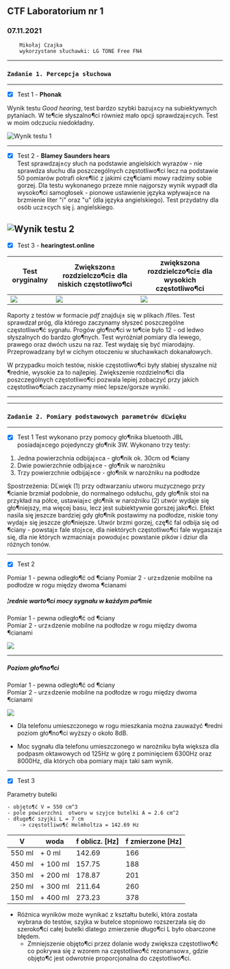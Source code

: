 ## CTF Laboratorium nr 1  
### 07.11.2021

```
    Mikołaj Czajka    
    wykorzystane słuchawki: LG TONE Free FN4
```
***
### `Zadanie 1. Percepcja słuchowa`
***
- [x] Test 1 - **Phonak**


Wynik testu *Good hearing*, test bardzo szybki bazuj±cy na subiektywnych pytaniach. 
W te¶cie słyszalno¶ci również mało  opcji sprawdzaj±cych. Test w moim odczuciu niedokładny.

![](./files/zadanie_1_test1_wynik.png "Wynik testu 1")

---

- [x] Test 2 - **Blamey Saunders hears**  
Test sprawdzaj±cy słuch na podstawie angielskich wyrazów - 
  nie sprawdza słuchu dla poszczególnych częstotliwo¶ci
  lecz na podstawie 50 pomiarów potrafi okre¶lić z jakimi czę¶ciami
  mowy radzimy sobie gorzej.
  Dla testu wykonanego przeze mnie najgorszy wynik wypadł dla wysoko¶ci samogłosek - 
  pionowe ustawienie języka wpływaj±ce na brzmienie liter "i" oraz "u" (dla języka angielskiego).
  Test przydatny dla osób ucz±cych się j. angielskiego. 

![](./files/zadanie_1_test2_wynik.png "Wynik testu 2")
---

- [x] Test 3 - **hearingtest.online**  

| Test oryginalny      |  Zwiększon± rozdzielczo¶ci± dla niskich częstotliwo¶ci     | zwiększona rozdzielczo¶ci± dla wysokich częstotliwo¶ci | 
| ------ | --------- | ---------------- |
| ![](./files/test3_test1_plot.png) | ![](./files/test3_test2_plot.png)  | ![](./files/test3_test3_plot.png)         | 


Raporty z testów w formacie *pdf* znajduj± się w plikach /files.
Test sprawdzał próg, dla którego zaczynamy słyszeć poszczególne częstotliwo¶ć sygnału.
Progów gło¶no¶ci w te¶cie było 12 - od ledwo słyszalnych do bardzo gło¶nych. 
Test wyróżniał pomiary dla lewego, prawego oraz dwóch uszu na raz. 
Test wydaję się być miarodajny. Przeprowadzany był w cichym otoczeniu w słuchawkach dokanałowych. 

W przypadku moich testów, niskie częstotliwo¶ci były słabiej słyszalne niż ¶rednie, wysokie za to najlepiej. 
Zwiększenie rozdzielno¶ci dla poszczególnych częstotliwo¶ci pozwala lepiej zobaczyć przy jakich częstotliwo¶ciach 
zaczynamy mieć lepsze/gorsze wyniki. 

---


***
### `Zadanie 2. Pomiary podstawowych parametrów dĽwięku`
***
- [x] Test 1
Test wykonano przy pomocy gło¶nika bluetooth JBL posiadaj±cego pojedynczy gło¶nik 3W.
  Wykonano trzy testy:
1. Jedna powierzchnia odbijaj±ca - gło¶nik ok. 30cm od ¶ciany    
2. Dwie powierzchnie odbijaj±ce - gło¶nik w narożniku 
3. Trzy powierzchnie odbijaj±ce - gło¶nik w narożniku na podłodze 

Spostrzeżenia:
DĽwięk (1) przy odtwarzaniu utworu muzycznego przy ¶cianie brzmiał podobnie, do normalnego odsłuchu, gdy gło¶nik stoi
na przykład na półce, ustawiaj±c gło¶nik w narożniku (2) utwór wydaje się gło¶niejszy, ma więcej basu, lecz jest subiektywnie
gorszej jako¶ci. Efekt nasila się jeszcze bardziej gdy gło¶nik postawimy na podłodze, niskie tony wydaj± się jeszcze gło¶niejsze.
Utwór brzmi gorzej, czę¶ć fal odbija się od ¶ciany - powstaj± fale stoj±ce, dla niektórych częstotliwo¶ci fale
wygaszaj± się, dla nie których wzmacniaj± powoduj±c powstanie  pików i dziur dla różnych tonów. 

--- 
- [x] Test 2

Pomiar 1 - pewna odległo¶ć od ¶ciany
Pomiar 2 - urz±dzenie mobilne na podłodze w rogu między dwoma ¶cianami 

##### ¦rednie warto¶ci mocy sygnału w każdym pa¶mie
Pomiar 1 - pewna odległo¶ć od ¶ciany    
Pomiar 2 - urz±dzenie mobilne na podłodze w rogu między dwoma ¶cianami 

![](./files/zad2_test2_plot2.png)

---

##### Poziom gło¶no¶ci
Pomiar 1 - pewna odległo¶ć od ¶ciany    
Pomiar 2 - urz±dzenie mobilne na podłodze w rogu między dwoma ¶cianami 

![](./files/zad2_test2_plot1.png)


- Dla telefonu umieszczonego w rogu mieszkania można zauważyć 
¶redni poziom gło¶no¶ci wyższy o około 8dB.
  
- Moc sygnału dla telefonu umieszczonego w narożniku była 
większa dla podpasm oktawowych od 125Hz w górę z pominięciem
  6300Hz oraz 8000Hz, dla których oba pomiary maj± taki sam wynik. 
  



---
- [x] Test 3

Parametry butelki

	- objęto¶ć V = 550 cm^3 
	- pole powierzchni  otworu w szyjce butelki A = 2.6 cm^2
	- długo¶ć szyjki L = 7 cm	
	    -> częstotliwo¶ć Helmholtza = 142.69 Hz	
	
	
| V      | woda      | f oblicz. \[Hz\] | f zmierzone \[Hz\] |
| ------ | --------- | ---------------- | ------------------ |
| 550 ml | \+ 0 ml   | 142.69           | 166                |
| 450 ml | \+ 100 ml | 157.75           | 188                |
| 350 ml | \+ 200 ml | 178.87           | 201                |
| 250 ml | \+ 300 ml | 211.64           | 260                |
| 150 ml | \+ 400 ml | 273.23           | 378                |

 - Różnica wyników może wynikać z kształtu butelki, która została wybrana do testów, 
szyjka w butelce stopniowo rozszerzała się do szeroko¶ci całej butelki dlatego zmierzenie
   długo¶ci L było obarczone błędem. 
   - Zmniejszenie  objęto¶ci przez dolanie wody zwiększa częstotliwo¶ć co pokrywa się z wzorem na częstotliwo¶ć rezonansow±,
    gdzie objęto¶ć jest odwrotnie proporcjonalna do częstotliwo¶ci. 
   
